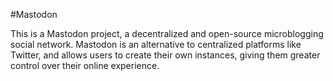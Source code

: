 #Mastodon

This is a Mastodon project, a decentralized and open-source microblogging social network. Mastodon is an alternative to centralized platforms like Twitter, and allows users to create their own instances, giving them greater control over their online experience.
